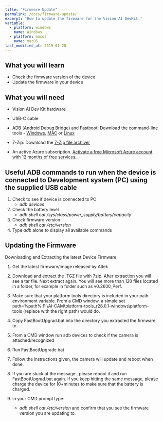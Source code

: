 ```yaml
---
title: "Firmware Update"
permalink: /docs/firmware-update/
excerpt: "How to update the firmware for the Vision AI DevKit."
variable:
  - platform: windows
    name: Windows
  - platform: macos
    name: macOS
last_modified_at: 2019-01-28
---
```


## What you will learn
* Check the firmware version of the device
* Update the firmware in your device

## What you will need
* Vision AI Dev Kit hardware
* USB-C cable
* ADB (Android Debug Bridge) and Fastboot: Download the command-line tools - [Windows](https://dl.google.com/android/repository/platform-tools-latest-windows.zip), [MAC](https://dl.google.com/android/repository/platform-tools-latest-darwin.zip) or [Linux](https://dl.google.com/android/repository/platform-tools-latest-linux.zip)
* 7-Zip: Download the [7-Zip file archiver](https://www.7-zip.org/)

* An active Azure subscription. [Activate a free Microsoft Azure account with 12 months of free services.](https://azure.microsoft.com/en-us/free/).

## Useful ADB commands to run when the device is connected to Development system (PC) using the supplied USB cable
1.	Check to see if device is connected to PC
    * _adb devices_
2.	Check the battery level
    * _adb shell cat /sys/class/power_supply/battery/capacity_
3.	Check firmware version
    * _adb shell cat /etc/version_
4.	Type _adb_ alone to display all available commands

## Updating the Firmware

Downloading and Extracting the latest Device Firmware

1.  Get the latest firmware/image released by Altek

2.  Download and extract the .TGZ file with 7zip. After extraction you will see a tar file. Next extract again. You will see more than 120 files located in a folder, for example in folder such as v0.2600_Perf.

3.  Make sure that your platform tools directory is included in your path environment variable. From a CMD window, a simple set path=%path%;F:\AI-CAM\platform-tools_r28.0.1-windows\platform-tools (replace with the right path) would do.

4.  Copy FastBootUpgrad.bat into the directory you extracted the firmware to.

5.  From a CMD window run adb devices to check if the camera is attached/recognized

6.  Run FastBootUpgrade.bat

7.  Follow the instructions given, the camera will update and reboot when done.

8.  If you are stuck at the message <waiting for device>, please reboot it and run FastBootUpgrad.bat again. If you keep hitting the same message, please charge the device for 10+minutes to make sure that the battery is charged.

9.  In your CMD prompt type:

    * _adb shell cat /etc/version_ and confirm that you see the firmware version you are updating to.



